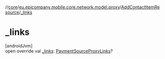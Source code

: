 //[core](../../../index.md)/[eu.epicompany.mobile.core.network.model.proxy](../index.md)/[AddContactItemResource](index.md)/[_links](_links.md)

# _links

[androidJvm]\
open override val [_links](_links.md): [PaymentSourceProxyLinks](../-payment-source-proxy-links/index.md)?

